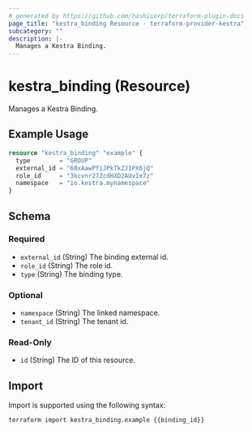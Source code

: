 ```yaml
---
# generated by https://github.com/hashicorp/terraform-plugin-docs
page_title: "kestra_binding Resource - terraform-provider-kestra"
subcategory: ""
description: |-
  Manages a Kestra Binding.
---
```


# kestra_binding (Resource)

Manages a Kestra Binding.

## Example Usage

```terraform
resource "kestra_binding" "example" {
  type        = "GROUP"
  external_id = "68xAawPfiJPkTkZJIPX6jQ"
  role_id     = "3kcvnr27ZcdHXD2AUvIe7z"
  namespace   = "io.kestra.mynamespace"
}
```

<!-- schema generated by tfplugindocs -->
## Schema

### Required

- `external_id` (String) The binding external id.
- `role_id` (String) The role id.
- `type` (String) The binding type.

### Optional

- `namespace` (String) The linked namespace.
- `tenant_id` (String) The tenant id.

### Read-Only

- `id` (String) The ID of this resource.

## Import

Import is supported using the following syntax:

```shell
terraform import kestra_binding.example {{binding_id}}
```
